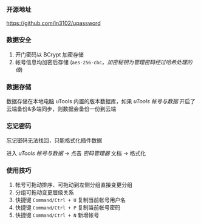 ### 开源地址 
https://github.com/in3102/upassword

### 数据安全

1. 开门密码以 BCrypt 加密存储
2. 帐号信息均加密后存储 (`aes-256-cbc`，*加密秘钥为管理密码经过哈希处理的值*)

### 数据存储

数据存储在本地电脑 uTools 内置的版本数据库，如果 *uTools 帐号与数据* 开启了云端备份&多端同步，则数据会备份一份到云端

### 忘记密码

忘记密码无法找回，只能格式化插件数据

进入 *uTools 帐号与数据* -> 点击 *密码管理器* 文档 -> 格式化

### 使用技巧

1. 帐号可拖动排序、可拖动到左侧分组直接变更分组
2. 分组可拖动变更层级关系
3. 快捷键 `Command/Ctrl + U` 复制当前帐号用户名
4. 快捷键 `Command/Ctrl + P` 复制当前帐号密码
4. 快捷键 `Command/Ctrl + N` 新增帐号